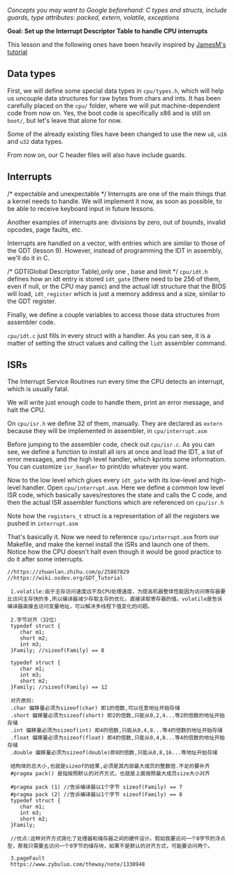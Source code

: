 *Concepts you may want to Google beforehand: C types and structs, include guards, type attributes: packed, extern, volatile, exceptions*

**Goal: Set up the Interrupt Descriptor Table to handle CPU interrupts**

This lesson and the following ones have been heavily inspired
by [JamesM's tutorial](https://web.archive.org/web/20160412174753/http://www.jamesmolloy.co.uk/tutorial_html/index.html)

Data types
----------
First, we will define some special data types in `cpu/types.h`,
which will help us uncouple data structures for raw bytes from chars and ints.
It has been carefully placed on the `cpu/` folder, where we will
put machine-dependent code from now on. Yes, the boot code
is specifically x86 and is still on `boot/`, but let's leave
that alone for now.

Some of the already existing files have been changed to use
the new `u8`, `u16` and `u32` data types.

From now on, our C header files will also have include guards.


Interrupts
----------
/*
expectable and  unexpectable
*/
Interrupts are one of the main things that a kernel needs to 
handle. We will implement it now, as soon as possible, to be able
to receive keyboard input in future lessons.

Another examples of interrupts are: divisions by zero, out of bounds,
invalid opcodes, page faults, etc.

Interrupts are handled on a vector, with entries which are
similar to those of the GDT (lesson 9). However, instead of
programming the IDT in assembly, we'll do it in C.

/*
GDT(Global Descriptor Table),only one , base and limit
*/
`cpu/idt.h` defines how an idt entry is stored `idt_gate` (there need to be
256 of them, even if null, or the CPU may panic) and the actual
idt structure that the BIOS will load, `idt_register` which is 
just a memory address and a size, similar to the GDT register.

Finally, we define a couple variables to access those data structures
from assembler code.

`cpu/idt.c` just fills in every struct with a handler. 
As you can see, it is a matter
of setting the struct values and calling the `lidt` assembler command.


ISRs
----

The Interrupt Service Routines run every time the CPU detects an 
interrupt, which is usually fatal. 

We will write just enough code to handle them, print an error message,
and halt the CPU.

On `cpu/isr.h` we define 32 of them, manually. They are declared as
`extern` because they will be implemented in assembler, in `cpu/interrupt.asm`

Before jumping to the assembler code, check out `cpu/isr.c`. As you can see,
we define a function to install all isrs at once and load the IDT, a list of error
messages, and the high level handler, which kprints some information. You
can customize `isr_handler` to print/do whatever you want.

Now to the low level which glues every `idt_gate` with its low-level and
high-level handler. Open `cpu/interrupt.asm`. Here we define a common
low level ISR code, which basically saves/restores the state and calls
the C code, and then the actual ISR assembler functions which are referenced
on `cpu/isr.h`

Note how the `registers_t` struct is a representation of all the registers
we pushed in `interrupt.asm`

That's basically it. Now we need to reference `cpu/interrupt.asm` from our
Makefile, and make the kernel install the ISRs and launch one of them.
Notice how the CPU doesn't halt even though it would be good practice
to do it after some interrupts.


~~~~~~~~~~~~~~~~~~~~~~~~~~~~~~~~~~~~~~~~~~~~~~~~~~~~~~~~~~~~~~~~~~~~~~~~~~~~~~~~~~~~~~~~~~~~~~~~~~~~~~~~~~~~~~~~~~~
//https://zhuanlan.zhihu.com/p/25867829
//https://wiki.osdev.org/GDT_Tutorial

 1.volatile:由于主存访问速度远不及CPU处理速度，为提高机器整体性能因为访问寄存器要比访问主存快的多,所以编译器减少存取主存的优化，直接读取寄存器的值。volatile是告诉编译器直接去访问变量地址，可以解决多线程下值变化的问题。

 2.字节对齐（32位）
 typedef struct {
    char m1;
    short m2;
    int m3;
 }Family; //sizeof(Family) == 8

 typedef struct {
    char m1;
    int m3;
    short m2;
 }Family; //sizeof(Family) == 12

 对齐原则:
 .char 偏移量必须为sizeof(char) 即1的倍数,可以任意地址开始存储
 .short 偏移量必须为sizeof(short) 即2的倍数,只能从0,2,4...等2的倍数的地址开始存储
 .int 偏移量必须为sizeof(int) 即4的倍数,只能从0,4,8...等4的倍数的地址开始存储
 .float 偏移量必须为sizeof(float) 即4的倍数,只能从0,4,8...等4的倍数的地址开始存储
 .double 偏移量必须为sizeof(double)即8的倍数,只能从0,8,16...等地址开始存储

 结构体的总大小,也就是sizeof的结果,必须是其内部最大成员的整数倍.不足的要补齐
 #pragma pack() 是指按照默认的对齐方式，也就是上面按照最大成员size大小对齐

 #pragma pack (1) //告诉编译器以1个字节 sizeof(Family) == 7
 #pragma pack (2) //告诉编译器以1个字节 sizeof(Family) == 8
 typedef struct {
    char m1;
    int m3;
    short m2;
 }Family; 

 //优点:这种对齐方式简化了处理器和储存器之间的硬件设计。假如我要访问一个8字节的浮点型，那我只需要去访问一个8字节的储存块，如果不是默认的对齐方式，可能要访问两个。

 3.pageFault
 https://www.zybuluo.com/theway/note/1330948










